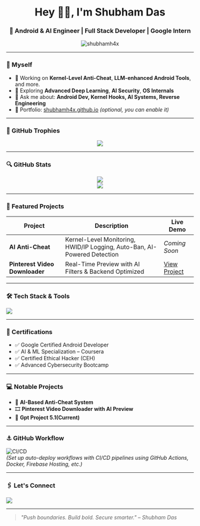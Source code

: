 <h1 align="center">Hey 👋🏻, I'm Shubham Das</h1>
<h3 align="center">🚀 Android & AI Engineer | Full Stack Developer | Google Intern</h3>

<p align="center">
  <img src="https://komarev.com/ghpvc/?username=shubhamh4x&label=Profile%20views&color=0e75b6&style=flat" alt="shubhamh4x" />
</p>

---

### 🍷 Myself

- 🔭 Working on **Kernel-Level Anti-Cheat**, **LLM-enhanced Android Tools**, and more.
- 🌱 Exploring **Advanced Deep Learning**, **AI Security**, **OS Internals**
- 💬 Ask me about: **Android Dev, Kernel Hooks, AI Systems, Reverse Engineering**
- 🧩 Portfolio: [shubhamh4x.github.io](https://shubhamh4x.github.io) *(optional, you can enable it)*

---

### 🏅 GitHub Trophies
<p align="center">
  <img src="https://github-profile-trophy.vercel.app/?username=shubhamh4x&theme=github-dark&no-bg=true&margin-w=15&row=1" />
</p>

---

### 🔍 GitHub Stats
<p align="center">
  <picture>
    <source 
      srcset="https://github-readme-stats.vercel.app/api?username=shubhamh4x&show_icons=true&theme=radical"
      media="(prefers-color-scheme: dark)" />
    <source 
      srcset="https://github-readme-stats.vercel.app/api?username=shubhamh4x&show_icons=true&theme=default"
      media="(prefers-color-scheme: light)" />
    <img src="https://github-readme-stats.vercel.app/api?username=shubhamh4x&show_icons=true" />
  </picture>
  <br/>
  <picture>
    <source 
      srcset="https://github-readme-stats.vercel.app/api/top-langs/?username=shubhamh4x&layout=compact&theme=radical"
      media="(prefers-color-scheme: dark)" />
    <source 
      srcset="https://github-readme-stats.vercel.app/api/top-langs/?username=shubhamh4x&layout=compact&theme=default"
      media="(prefers-color-scheme: light)" />
    <img src="https://github-readme-stats.vercel.app/api/top-langs/?username=shubhamh4x&layout=compact" />
  </picture>
</p>

---

### 🎯 Featured Projects

| Project | Description | Live Demo |
|--------|-------------|-----------|
| **AI Anti-Cheat** | Kernel-Level Monitoring, HWID/IP Logging, Auto-Ban, AI-Powered Detection | _Coming Soon_ |
| **Pinterest Video Downloader** | Real-Time Preview with AI Filters & Backend Optimized |[View Project](https://github.com/shubhamh4X/Pinterest-Downloader) |

---

### 🛠️ Tech Stack & Tools
<p align="left">
  <img src="https://skillicons.dev/icons?i=androidstudio,kotlin,java,python,cpp,js,nodejs,react,mongodb,mysql,git,docker,kubernetes,linux,vscode,firebase,aws,gcp" />
</p>

---

### 🧧 Certifications
- ✅ Google Certified Android Developer
- ✅ AI & ML Specialization – Coursera
- ✅ Certified Ethical Hacker (CEH)
- ✅ Advanced Cybersecurity Bootcamp

---

### 💻 Notable Projects
- 🔐 **AI-Based Anti-Cheat System**
- 🎞️ **Pinterest Video Downloader with AI Preview**
- 🔧 **Gpt Project 5.1(Current)**

---

### ⚓ GitHub Workflow
![CI/CD](https://img.shields.io/badge/Deploy-GitHub%20Actions-blue?logo=githubactions&style=for-the-badge)  
*(Set up auto-deploy workflows with CI/CD pipelines using GitHub Actions, Docker, Firebase Hosting, etc.)*

---

### 🖇 Let's Connect
<p align="left">
  <a href="https://linkedin.com/in/shubhamh4x"><img src="https://img.shields.io/badge/LinkedIn-0077B5?style=for-the-badge&logo=linkedin&logoColor=white" /></a>
  
  
</p>

---

> *"Push boundaries. Build bold. Secure smarter." – Shubham Das*
